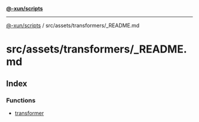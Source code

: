 [**@-xun/scripts**](../../../../README.md)

***

[@-xun/scripts](../../../../README.md) / src/assets/transformers/\_README.md

# src/assets/transformers/\_README.md

## Index

### Functions

- [transformer](functions/transformer.md)

